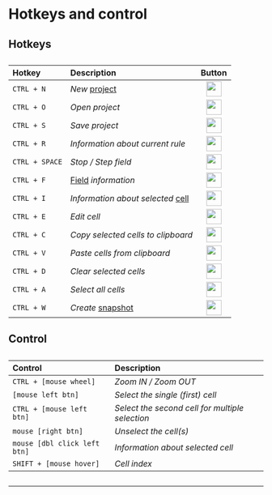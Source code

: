 # Hotkeys and control

##   

## Hotkeys

##  

##   
 
 | Hotkey | Description | Button |
 | :--- | :--- | :----: |
 | `CTRL + N` | *New* [project](doc3_en.md) | <img src="qrc:/resources/img/asterisk.svg" height="30"/> | 
 | `CTRL + O` | *Open project* | <img src="qrc:/resources/img/open_folder.svg" height="30"/> |
 | `CTRL + S` | *Save project* | <img src="qrc:/resources/img/save.svg" height="30"/> |
 | `CTRL + R` | *Information about current rule* | <img src="qrc:/resources/img/info.svg" height="30"/> |
 | `CTRL + SPACE` | *Stop / Step field* | <img src="qrc:/resources/img/step_stop.svg" height="30"/> |
 | `CTRL + F` | [Field](doc5_en.md) *information* | <img src="qrc:/resources/img/field.svg" height="30"/> |
 | `CTRL + I` | *Information about selected* [cell](doc5_en.md) | <img src="qrc:/resources/img/cell.svg" height="30"/> | 
 | `CTRL + E` | *Edit cell* | <img src="qrc:/resources/img/edit.svg" height="30"/> | 
 | `CTRL + C` | *Copy selected cells to clipboard* | <img src="qrc:/resources/img/copy.svg" height="30"/> |
 | `CTRL + V` | *Paste cells from clipboard* | <img src="qrc:/resources/img/paste.svg" height="30"/> |
 | `CTRL + D` | *Clear selected cells* | <img src="qrc:/resources/img/delete.svg" height="30"/> |
 | `CTRL + A` | *Select all cells* | <img src="qrc:/resources/img/select_all.svg" height="30"/> |
 | `CTRL + W` | *Create* [snapshot](doc2_en.md) | <img src="qrc:/resources/img/check.svg" height="30"/> |

##   

## Control 

##   

##   
  
 | Control | Description |
 | :---- | :---- |
 | `CTRL + [mouse wheel]` | *Zoom IN / Zoom OUT* | 
 | `[mouse left btn]` | *Select the single (first) cell* | 
 | `CTRL + [mouse left btn]` | *Select the second cell for multiple selection* | 
 | `mouse [right btn]` | *Unselect the cell(s)* | 
 | `mouse [dbl click left btn]` | *Information about selected cell* |  
 | `SHIFT + [mouse hover]` | *Cell index* |   
 
##    

 ---
